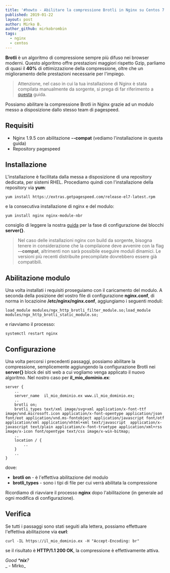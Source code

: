 ```yaml
---
title: '#howto - Abilitare la compressione Brotli in Nginx su Centos 7'
published: 2019-01-22
layout: post
author: Mirko B.
author_github: mirkobrombin
tags:
  - nginx  
  - centos
---
```

**Brotli** è un algoritmo di compressione sempre più difuso nei browser moderni. Questo algoritmo offre prestazioni maggiori rispetto Gzip, parliamo di quasi il **40%** di ottimizzazione della compressione, oltre che un miglioramento delle prestazioni necessarie per l'impiego.

> Attenzione, nel caso in cui la tua installazione di Nginx è stata compilata manualmente da sorgente, si prega di far riferimento a [questa](https://linuxhub.it/article/howto-abilitare-la-compressione-brotli-nginx-build-su-centos-7) guida.

Possiamo abilitare la compressione Brotli in Nginx grazie ad un modulo messo a disposizione dallo stesso team di pagespeed.

## Requisiti

*   Nginx 1.9.5 con abilitazione **--compat** (vediamo l'installazione in questa guida)
*   Repository pagespeed

## Installazione

L'installazione è facilitata dalla messa a disposizione di una repository dedicata, per sistemi RHEL. Procediamo quindi con l'installazione della repository via **yum**:

    yum install https://extras.getpagespeed.com/release-el7-latest.rpm

e la consecutiva installazione di nginx e del modulo:

    yum install nginx nginx-module-nbr

consiglio di leggere la nostra [guida](https://linuxhub.it/article/howto-installare-nginx-su-centos-7-e-configurazione-ssl) per la fase di configurazione dei blocchi **server{}**.

> Nel caso delle installazioni nginx con build da sorgente, bisogna tenere in considerazione che la compilaione deve avvenire con la flag **--compat**, altrimenti non sarà possibile eseguire moduli dinamici. Le versioni più recenti distribuite precompilate dovrebbero essere già compatibili.

## Abilitazione modulo

Una volta installati i requisiti proseguiamo con il caricamento del modulo. A seconda della posizione del vostro file di configurazione **nginx.conf**, di norma in locazioine **/etc/nginx/nginx.conf**, aggiungiamo i seguenti moduli:

    load_module modules/ngx_http_brotli_filter_module.so;load_module modules/ngx_http_brotli_static_module.so;

e riavviamo il processo:

    systemctl restart nginx

## Configurazione

Una volta percorsi i precedenti passaggi, possiamo abilitare la compressione, semplicemente aggiungendo la configurazione Brotli nei **server{}** block dei siti web a cui vogliamo venga applicato il nuovo algoritmo. Nel nostro caso per **il_mio_dominio.ex**:

    server {    
        ..    
        server_name  il_mio_dominio.ex www.il_mio_dominio.ex;    
        ..    
        brotli on;    
        brotli_types text/xml image/svg+xml application/x-font-ttf image/vnd.microsoft.icon application/x-font-opentype application/json font/eot application/vnd.ms-fontobject application/javascript font/otf application/xml application/xhtml+xml text/javascript  application/x-javascript text/plain application/x-font-truetype application/xml+rss image/x-icon font/opentype text/css image/x-win-bitmap;        
        ..    
        location / {        
            ..    
        }    
        ..
    }

dove:

*   **brotli on** - è l'effettiva abilitazione del modulo
*   **brotli_types** - sono i tipi di file per cui verrà abilitata la compressione

Ricordiamo di riavviare il processo **nginx** dopo l'abilitazione (in generale ad ogni modifica di configurazione).

## Verifica

Se tutti i passaggi sono stati seguiti alla lettera, possiamo effettuare l'effettiva abilitazione via **curl**:

    curl -IL https://il_mio_dominio.ex -H "Accept-Encoding: br"

se il risultato è **HTTP/1.1 200 OK**, la compressione è effettivamente attiva.

_Good ***nix**?_  
_ - Mirko_